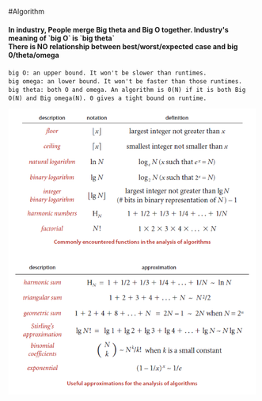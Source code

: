 #Algorithm

<h4>
In industry, People merge Big theta and Big O together. Industry's meaning of `big O` is `big theta`<br>
There is NO relationship between best/worst/expected case and big 0/theta/omega
</h4>


`big O: an upper bound. It won't be slower than runtimes.`<br>
`big omega: an lower bound. It won't be faster than those runtimes.`<br>
`big theta: both O and omega. An algorithm is 0(N) if it is both Big O(N) and Big omega(N). 0 gives a tight bound on runtime.`<br>

<img src="./images/AnalysisAlgorithm.png" width="500px">
